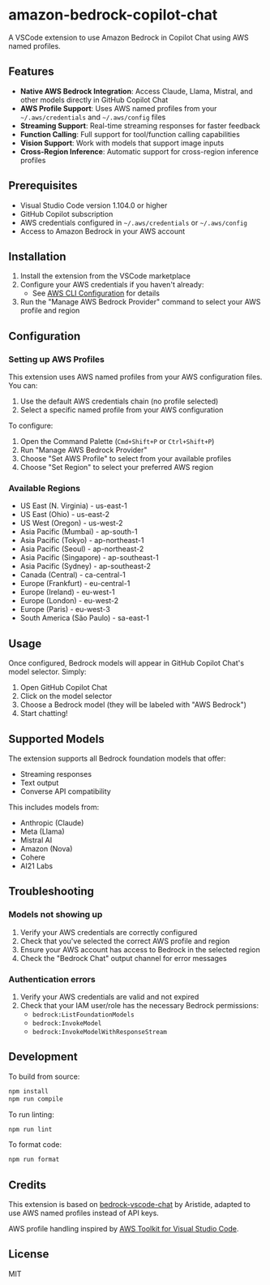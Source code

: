 # amazon-bedrock-copilot-chat

A VSCode extension to use Amazon Bedrock in Copilot Chat using AWS named profiles.

## Features

- **Native AWS Bedrock Integration**: Access Claude, Llama, Mistral, and other models directly in GitHub Copilot Chat
- **AWS Profile Support**: Uses AWS named profiles from your `~/.aws/credentials` and `~/.aws/config` files
- **Streaming Support**: Real-time streaming responses for faster feedback
- **Function Calling**: Full support for tool/function calling capabilities
- **Vision Support**: Work with models that support image inputs
- **Cross-Region Inference**: Automatic support for cross-region inference profiles

## Prerequisites

- Visual Studio Code version 1.104.0 or higher
- GitHub Copilot subscription
- AWS credentials configured in `~/.aws/credentials` or `~/.aws/config`
- Access to Amazon Bedrock in your AWS account

## Installation

1. Install the extension from the VSCode marketplace
2. Configure your AWS credentials if you haven't already:
   - See [AWS CLI Configuration](https://docs.aws.amazon.com/cli/latest/userguide/cli-configure-files.html) for details
3. Run the "Manage AWS Bedrock Provider" command to select your AWS profile and region

## Configuration

### Setting up AWS Profiles

This extension uses AWS named profiles from your AWS configuration files. You can:

1. Use the default AWS credentials chain (no profile selected)
2. Select a specific named profile from your AWS configuration

To configure:

1. Open the Command Palette (`Cmd+Shift+P` or `Ctrl+Shift+P`)
2. Run "Manage AWS Bedrock Provider"
3. Choose "Set AWS Profile" to select from your available profiles
4. Choose "Set Region" to select your preferred AWS region

### Available Regions

- US East (N. Virginia) - us-east-1
- US East (Ohio) - us-east-2
- US West (Oregon) - us-west-2
- Asia Pacific (Mumbai) - ap-south-1
- Asia Pacific (Tokyo) - ap-northeast-1
- Asia Pacific (Seoul) - ap-northeast-2
- Asia Pacific (Singapore) - ap-southeast-1
- Asia Pacific (Sydney) - ap-southeast-2
- Canada (Central) - ca-central-1
- Europe (Frankfurt) - eu-central-1
- Europe (Ireland) - eu-west-1
- Europe (London) - eu-west-2
- Europe (Paris) - eu-west-3
- South America (São Paulo) - sa-east-1

## Usage

Once configured, Bedrock models will appear in GitHub Copilot Chat's model selector. Simply:

1. Open GitHub Copilot Chat
2. Click on the model selector
3. Choose a Bedrock model (they will be labeled with "AWS Bedrock")
4. Start chatting!

## Supported Models

The extension supports all Bedrock foundation models that offer:
- Streaming responses
- Text output
- Converse API compatibility

This includes models from:
- Anthropic (Claude)
- Meta (Llama)
- Mistral AI
- Amazon (Nova)
- Cohere
- AI21 Labs

## Troubleshooting

### Models not showing up

1. Verify your AWS credentials are correctly configured
2. Check that you've selected the correct AWS profile and region
3. Ensure your AWS account has access to Bedrock in the selected region
4. Check the "Bedrock Chat" output channel for error messages

### Authentication errors

1. Verify your AWS credentials are valid and not expired
2. Check that your IAM user/role has the necessary Bedrock permissions:
   - `bedrock:ListFoundationModels`
   - `bedrock:InvokeModel`
   - `bedrock:InvokeModelWithResponseStream`

## Development

To build from source:

```bash
npm install
npm run compile
```

To run linting:

```bash
npm run lint
```

To format code:

```bash
npm run format
```

## Credits

This extension is based on [bedrock-vscode-chat](https://github.com/aristide1997/bedrock-vscode-chat) by Aristide, adapted to use AWS named profiles instead of API keys.

AWS profile handling inspired by [AWS Toolkit for Visual Studio Code](https://github.com/aws/aws-toolkit-vscode).

## License

MIT

